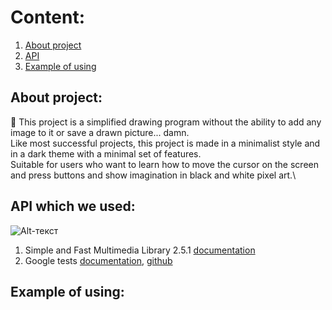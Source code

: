 # Content:
1. [About project](https://github.com/Ruhrozz/SFML_test#about-project)
2. [API](https://github.com/Ruhrozz/SFML_test#api-which-we-used)
3. [Example of using](https://github.com/Ruhrozz/SFML_test#example-of-using)

## About project:

:art: This project is a simplified drawing program without the ability to add any image to it or save a drawn picture... damn.\
Like most successful projects, this project is made in a minimalist style and in a dark theme with a minimal set of features.\
Suitable for users who want to learn how to move the cursor on the screen and press buttons and show imagination in black and white pixel art.\

## API which we used:
![Alt-текст](https://camo.githubusercontent.com/f1cd6496aa46486fae925d16a7eac97db76be820a37cb33ad2bc7cedf4191183/68747470733a2f2f7777772e73666d6c2d6465762e6f72672f696d616765732f6c6f676f2e706e67) 
1. Simple and Fast Multimedia Library 2.5.1 [documentation](https://www.sfml-dev.org/documentation/2.5.1/)
2. Google tests [documentation](https://google.github.io/googletest/), [github](https://github.com/google/googletest)

## Example of using:

